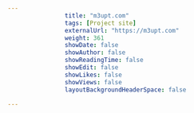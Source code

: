 ---
                title: "m3upt.com"
                tags: [Project site]
                externalUrl: "https://m3upt.com"
                weight: 361
                showDate: false
                showAuthor: false
                showReadingTime: false
                showEdit: false
                showLikes: false
                showViews: false
                layoutBackgroundHeaderSpace: false
                ---
